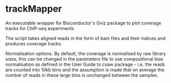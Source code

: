 # trackMapper
An executable wrapper for Bioconductor's Gviz package to plot coverage tracks for ChIP-seq experiments

The script takes aligned reads in the form of bam files and their indices and produces coverage tracks.

Normalisation options.
By default, the coverage is normalised by raw library sizes, this can be changed in the parameters file to use compositional bias normalisation as defined in the User Guide to csaw package - i.e. the reads are counted into 10kb bins and the assumption is made that on average the number of reads in these large bins is unchanged between the samples. 
